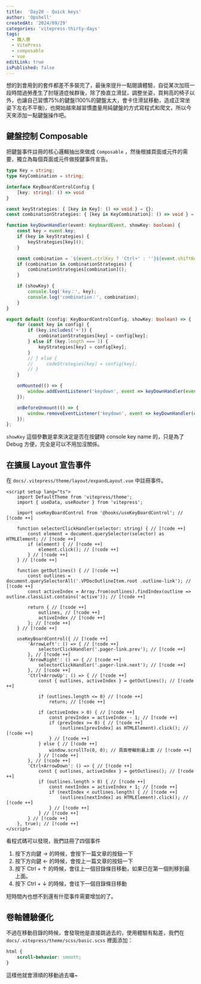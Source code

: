 ```yaml
---
title:  'Day28 - Quick keys'
author: 'Opshell'
createdAt: '2024/09/29'
categories: 'vitepress-thirty-days'
tags:
  - 鐵人賽
  - VitePress
  - composable
  - vue
editLink: true
isPublished: false
---
```


想的到會用到的套件都差不多裝完了，最後來提升一點閱讀體驗，自從某次加班一段時間過勞產生了肘隧道症候群後，除了換直立滑鼠，調整坐姿，買夠高的椅子以外，也讓自己習慣75%的鍵盤(100%的鍵盤太大，會卡住滑鼠移動，造成正常坐姿下左右不平衡)，也開始越來越習慣盡量用純鍵盤的方式寫程式和爬文，所以今天來添加一點鍵盤操作吧。

## 鍵盤控制 Composable
把鍵盤事件註冊的核心邏輯抽出來做成 `Composable` ，然後根據頁面或元件的需要，獨立為每個頁面或元件做按鍵事件宣告。
```ts
type Key = string;
type KeyCombination = string;

interface KeyBoardControlConfig {
    [key: string]: () => void
}

const keyStrategies: { [key in Key]: () => void } = {};
const combinationStrategies: { [key in KeyCombination]: () => void } = {};

function keyDownHandler(event: KeyboardEvent, showKey: boolean) {
    const key = event.key;
    if (key in keyStrategies) {
        keyStrategies[key]();
    }

    const combination = `${event.ctrlKey ? 'Ctrl+' : ''}${event.shiftKey ? 'Shift+' : ''}${event.altKey ? 'Alt+' : ''}${key}`;
    if (combination in combinationStrategies) {
        combinationStrategies[combination]();
    }

    if (showKey) {
        console.log('key：', key);
        console.log('combination：', combination);
    }
}

export default (config: KeyBoardControlConfig, showKey: boolean) => {
    for (const key in config) {
        if (key.includes('+')) {
            combinationStrategies[key] = config[key];
        } else if (key.length === 1) {
            keyStrategies[key] = config[key];
        }
        // } else {
        //     codeStrategies[key] = config[key];
        // }
    }

    onMounted(() => {
        window.addEventListener('keydown', event => keyDownHandler(event, showKey));
    });

    onBeforeUnmount(() => {
        window.removeEventListener('keydown', event => keyDownHandler(event, showKey));
    });
};

```
`showKey` 這個參數是拿來決定是否在按鍵時 console key name 的，只是為了 Debug 方便，完全是可以不用加沒關係。

## 在擴展 Layout 宣告事件
在 `docs/.vitepress/theme/layout/expandLayout.vue` 中註冊事件。

```vue
<script setup lang="ts">
    import DefaultTheme from 'vitepress/theme';
    import { useData, useRouter } from 'vitepress';

    import useKeyBoardControl from '@hooks/useKeyBoardControl'; // [!code ++]

    function selectorClickHandler(selector: string) { // [!code ++]
        const element = document.querySelector(selector) as HTMLElement; // [!code ++]
        if (element) { // [!code ++]
            element.click(); // [!code ++]
        } // [!code ++]
    } // [!code ++]

    function getOutlines() { // [!code ++]
        const outlines = document.querySelectorAll('.VPDocOutlineItem.root .outline-link'); // [!code ++]
        const activeIndex = Array.from(outlines).findIndex(outline => outline.classList.contains('active')); // [!code ++]

        return { // [!code ++]
            outlines, // [!code ++]
            activeIndex // [!code ++]
        }; // [!code ++]
    } // [!code ++]

    useKeyBoardControl({ // [!code ++]
        'ArrowLeft': () => { // [!code ++]
            selectorClickHandler('.pager-link.prev'); // [!code ++]
        }, // [!code ++]
        'ArrowRight': () => { // [!code ++]
            selectorClickHandler('.pager-link.next'); // [!code ++]
        }, // [!code ++]
        'Ctrl+ArrowUp': () => { // [!code ++]
            const { outlines, activeIndex } = getOutlines(); // [!code ++]

            if (outlines.length <= 0) // [!code ++]
                return; // [!code ++]

            if (activeIndex > 0) { // [!code ++]
                const prevIndex = activeIndex - 1; // [!code ++]
                if (prevIndex >= 0) { // [!code ++]
                    (outlines[prevIndex] as HTMLElement).click(); // [!code ++]
                } // [!code ++]
            } else { // [!code ++]
                window.scrollTo(0, 0); // 頁面卷軸到最上面 // [!code ++]
            } // [!code ++]
        }, // [!code ++]
        'Ctrl+ArrowDown': () => { // [!code ++]
            const { outlines, activeIndex } = getOutlines(); // [!code ++]
            if (outlines.length > 0) { // [!code ++]
                const nextIndex = activeIndex + 1; // [!code ++]
                if (nextIndex < outlines.length) { // [!code ++]
                    (outlines[nextIndex] as HTMLElement).click(); // [!code ++]
                } // [!code ++]
            } // [!code ++]
        } // [!code ++]
    }, true); // [!code ++]
</script>
```
看程式碼可以發現，我們註冊了四個事件
1. 按下方向鍵 → 的時候，會按下一篇文章的按鈕一下
2. 按下方向鍵 ← 的時候，會按上一篇文章的按鈕一下
3. 按下 Ctrl + ↑ 的時候，會往上一個目錄條目移動，如果已在第一個則移到最上面。
4. 按下 Ctrl + ↓ 的時候，會往下一個目錄條目移動

短時間內也想不到還有什麼事件需要增加的了。

## 卷軸體驗優化
不過在移動目錄的時候，會發現他是直接跳過去的，使用體驗有點差，我們在 `docs/.vitepress/theme/scss/basic.scss` 裡面添加：
```scss
html {
    scroll-behavior: smooth;
}
```

這樣他就會滑順的移動過去囉~
